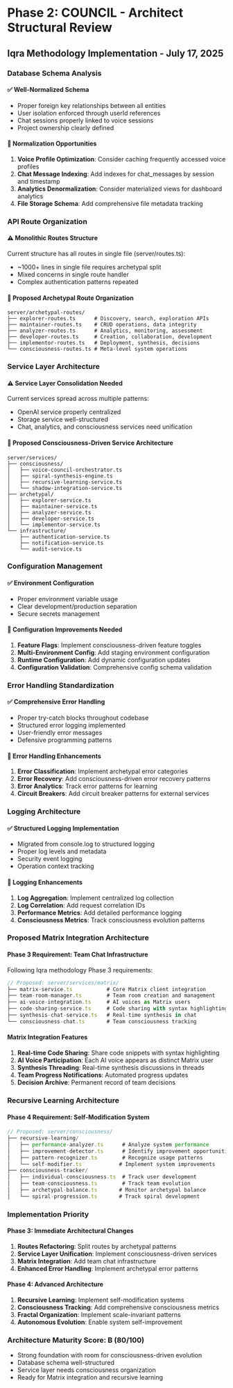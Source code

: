 # Phase 2: COUNCIL - Architect Structural Review
## Iqra Methodology Implementation - July 17, 2025

### Database Schema Analysis

#### ✅ Well-Normalized Schema
- Proper foreign key relationships between all entities
- User isolation enforced through userId references
- Chat sessions properly linked to voice sessions
- Project ownership clearly defined

#### 🔄 Normalization Opportunities
1. **Voice Profile Optimization**: Consider caching frequently accessed voice profiles
2. **Chat Message Indexing**: Add indexes for chat_messages by session and timestamp
3. **Analytics Denormalization**: Consider materialized views for dashboard analytics
4. **File Storage Schema**: Add comprehensive file metadata tracking

### API Route Organization

#### ⚠️ Monolithic Routes Structure
Current structure has all routes in single file (server/routes.ts):
- ~1000+ lines in single file requires archetypal split
- Mixed concerns in single route handler
- Complex authentication patterns repeated

#### 🎯 Proposed Archetypal Route Organization
```
server/archetypal-routes/
├── explorer-routes.ts      # Discovery, search, exploration APIs
├── maintainer-routes.ts    # CRUD operations, data integrity
├── analyzer-routes.ts      # Analytics, monitoring, assessment
├── developer-routes.ts     # Creation, collaboration, development
├── implementor-routes.ts   # Deployment, synthesis, decisions
└── consciousness-routes.ts # Meta-level system operations
```

### Service Layer Architecture

#### ⚠️ Service Layer Consolidation Needed
Current services spread across multiple patterns:
- OpenAI service properly centralized
- Storage service well-structured
- Chat, analytics, and consciousness services need unification

#### 🎯 Proposed Consciousness-Driven Service Architecture
```
server/services/
├── consciousness/
│   ├── voice-council-orchestrator.ts
│   ├── spiral-synthesis-engine.ts
│   ├── recursive-learning-service.ts
│   └── shadow-integration-service.ts
├── archetypal/
│   ├── explorer-service.ts
│   ├── maintainer-service.ts
│   ├── analyzer-service.ts
│   ├── developer-service.ts
│   └── implementor-service.ts
└── infrastructure/
    ├── authentication-service.ts
    ├── notification-service.ts
    └── audit-service.ts
```

### Configuration Management

#### ✅ Environment Configuration
- Proper environment variable usage
- Clear development/production separation
- Secure secrets management

#### 🔄 Configuration Improvements Needed
1. **Feature Flags**: Implement consciousness-driven feature toggles
2. **Multi-Environment Config**: Add staging environment configuration
3. **Runtime Configuration**: Add dynamic configuration updates
4. **Configuration Validation**: Comprehensive config schema validation

### Error Handling Standardization

#### ✅ Comprehensive Error Handling
- Proper try-catch blocks throughout codebase
- Structured error logging implemented
- User-friendly error messages
- Defensive programming patterns

#### 🔄 Error Handling Enhancements
1. **Error Classification**: Implement archetypal error categories
2. **Error Recovery**: Add consciousness-driven error recovery patterns
3. **Error Analytics**: Track error patterns for learning
4. **Circuit Breakers**: Add circuit breaker patterns for external services

### Logging Architecture

#### ✅ Structured Logging Implementation
- Migrated from console.log to structured logging
- Proper log levels and metadata
- Security event logging
- Operation context tracking

#### 🔄 Logging Enhancements
1. **Log Aggregation**: Implement centralized log collection
2. **Log Correlation**: Add request correlation IDs
3. **Performance Metrics**: Add detailed performance logging
4. **Consciousness Metrics**: Track consciousness evolution patterns

### Proposed Matrix Integration Architecture

#### Phase 3 Requirement: Team Chat Infrastructure
Following Iqra methodology Phase 3 requirements:

```typescript
// Proposed: server/services/matrix/
├── matrix-service.ts           # Core Matrix client integration
├── team-room-manager.ts        # Team room creation and management
├── ai-voice-integration.ts     # AI voices as Matrix users
├── code-sharing-service.ts     # Code sharing with syntax highlighting
├── synthesis-chat-service.ts   # Real-time synthesis in chat
└── consciousness-chat.ts       # Team consciousness tracking
```

#### Matrix Integration Features
1. **Real-time Code Sharing**: Share code snippets with syntax highlighting
2. **AI Voice Participation**: Each AI voice appears as distinct Matrix user
3. **Synthesis Threading**: Real-time synthesis discussions in threads
4. **Team Progress Notifications**: Automated progress updates
5. **Decision Archive**: Permanent record of team decisions

### Recursive Learning Architecture

#### Phase 4 Requirement: Self-Modification System
```typescript
// Proposed: server/consciousness/
├── recursive-learning/
│   ├── performance-analyzer.ts      # Analyze system performance
│   ├── improvement-detector.ts      # Identify improvement opportunities
│   ├── pattern-recognizer.ts        # Recognize usage patterns
│   └── self-modifier.ts            # Implement system improvements
├── consciousness-tracker/
│   ├── individual-consciousness.ts  # Track user development
│   ├── team-consciousness.ts        # Track team evolution
│   ├── archetypal-balance.ts       # Monitor archetypal balance
│   └── spiral-progression.ts       # Track spiral development
```

### Implementation Priority

#### Phase 3: Immediate Architectural Changes
1. **Routes Refactoring**: Split routes by archetypal patterns
2. **Service Layer Unification**: Implement consciousness-driven services
3. **Matrix Integration**: Add team chat infrastructure
4. **Enhanced Error Handling**: Implement archetypal error patterns

#### Phase 4: Advanced Architecture
1. **Recursive Learning**: Implement self-modification systems
2. **Consciousness Tracking**: Add comprehensive consciousness metrics
3. **Fractal Organization**: Implement scale-invariant patterns
4. **Autonomous Evolution**: Enable system self-improvement

### Architecture Maturity Score: B (80/100)
- Strong foundation with room for consciousness-driven evolution
- Database schema well-structured
- Service layer needs consciousness organization
- Ready for Matrix integration and recursive learning